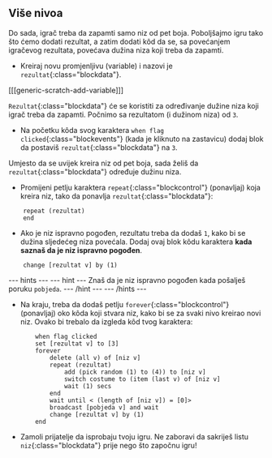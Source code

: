 ## Više nivoa

Do sada, igrač treba da zapamti samo niz od pet boja. Poboljšajmo igru tako što ćemo dodati rezultat, a zatim dodati kôd da se, sa povećanjem igračevog rezultata, povećava dužina niza koji treba da zapamti.

+ Kreiraj novu promjenljivu (variable) i nazovi je `rezultat`{:class="blockdata"}.

[[[generic-scratch-add-variable]]]

`Rezultat`{:class="blockdata"} će se koristiti za određivanje dužine niza koji igrač treba da zapamti. Počnimo sa rezultatom (i dužinom niza) od `3`.

+ Na početku kôda svog karaktera `when flag clicked`{:class="blockevents"} (kada je kliknuto na zastavicu) dodaj blok da postaviš `rezultat`{:class="blockdata"} na `3`.

Umjesto da se uvijek kreira niz od pet boja, sada želiš da `rezultat`{:class="blockdata"} određuje dužinu niza.

+ Promijeni petlju karaktera `repeat`{:class="blockcontrol"} (ponavljaj) koja kreira niz, tako da ponavlja `rezultat`{:class="blockdata"}:

```blocks
    repeat (rezultat)
    end
```

+ Ako je niz ispravno pogođen, rezultatu treba da dodaš `1`, kako bi se dužina sljedećeg niza povećala. Dodaj ovaj blok kôdu karaktera **kada saznaš da je niz ispravno pogođen**.

```blocks
    change [rezultat v] by (1)
```

\--- hints \--- \--- hint \--- Znaš da je niz ispravno pogođen kada pošalješ poruku `pobjeda`. \--- /hint \--- \--- /hints \---

+ Na kraju, treba da dodaš petlju `forever`{:class="blockcontrol"} (ponavljaj) oko kôda koji stvara niz, kako bi se za svaki nivo kreirao novi niz. Ovako bi trebalo da izgleda kôd tvog karaktera:
    
    ```blocks
        when flag clicked
        set [rezultat v] to [3]
        forever
            delete (all v) of [niz v]
            repeat (rezultat)
                add (pick random (1) to (4)) to [niz v]
                switch costume to (item (last v) of [niz v]
                wait (1) secs
            end
            wait until < (length of [niz v]) = [0]>
            broadcast [pobjeda v] and wait
            change [rezultat v] by (1)
        end
    ```

+ Zamoli prijatelje da isprobaju tvoju igru. Ne zaboravi da sakriješ listu `niz`{:class="blockdata"} prije nego što započnu igru!